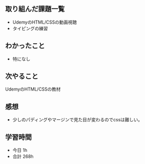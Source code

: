 ## 取り組んだ課題一覧
-  UdemyのHTML/CSSの動画視聴
- タイピングの練習
## わかったこと
- 特になし
## 次やること
UdemyのHTML/CSSの教材
## 感想
- 少しのパディングやマージンで見た目が変わるのでcssは難しい。
## 学習時間
- 今日 1h
- 合計 268h